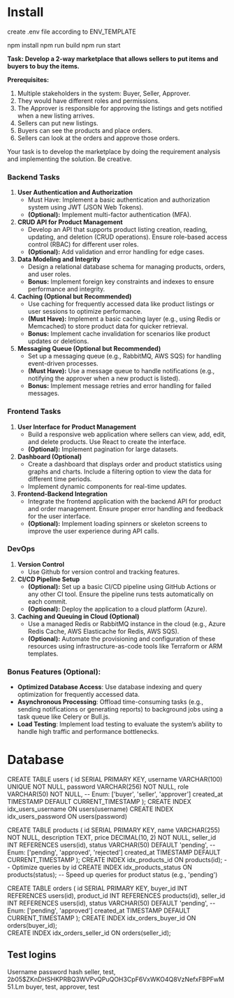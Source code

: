# Install

create .env file according to ENV_TEMPLATE

npm install
npm run build
npm run start

**Task: Develop a 2-way marketplace that allows sellers to put items and buyers to buy the items.**

**Prerequisites:**

1. Multiple stakeholders in the system: Buyer, Seller, Approver.
2. They would have different roles and permissions.
3. The Approver is responsible for approving the listings and gets notified when a new listing arrives.
4. Sellers can put new listings.
5. Buyers can see the products and place orders.
6. Sellers can look at the orders and approve those orders.

Your task is to develop the marketplace by doing the requirement analysis and implementing the solution. Be creative.

### **Backend Tasks**

1. **User Authentication and Authorization**
   - Must Have: Implement a basic authentication and authorization system using JWT (JSON Web Tokens).
   - **(Optional):** Implement multi-factor authentication (MFA).
2. **CRUD API for Product Management**
   - Develop an API that supports product listing creation, reading, updating, and deletion (CRUD operations). Ensure role-based access control (RBAC) for different user roles.
   - **(Optional):** Add validation and error handling for edge cases.
3. **Data Modeling and Integrity**
   - Design a relational database schema for managing products, orders, and user roles.
   - **Bonus:** Implement foreign key constraints and indexes to ensure performance and integrity.
4. **Caching (Optional but Recommended)**
   - Use caching for frequently accessed data like product listings or user sessions to optimize performance.
   - **(Must Have):** Implement a basic caching layer (e.g., using Redis or Memcached) to store product data for quicker retrieval.
   - **Bonus:** Implement cache invalidation for scenarios like product updates or deletions.
5. **Messaging Queue (Optional but Recommended)**
   - Set up a messaging queue (e.g., RabbitMQ, AWS SQS) for handling event-driven processes.
   - **(Must Have):** Use a message queue to handle notifications (e.g., notifying the approver when a new product is listed).
   - **Bonus:** Implement message retries and error handling for failed messages.

### **Frontend Tasks**

1. **User Interface for Product Management**
   - Build a responsive web application where sellers can view, add, edit, and delete products. Use React to create the interface.
   - **(Optional):** Implement pagination for large datasets.
2. **Dashboard (Optional)**
   - Create a dashboard that displays order and product statistics using graphs and charts. Include a filtering option to view the data for different time periods.
   - Implement dynamic components for real-time updates.
3. **Frontend-Backend Integration**
   - Integrate the frontend application with the backend API for product and order management. Ensure proper error handling and feedback for the user interface.
   - **(Optional):** Implement loading spinners or skeleton screens to improve the user experience during API calls.

### **DevOps**

1. **Version Control**
   - Use Github for version control and tracking features.
2. **CI/CD Pipeline Setup**
   - **(Optional):** Set up a basic CI/CD pipeline using GitHub Actions or any other CI tool. Ensure the pipeline runs tests automatically on each commit.
   - **(Optional):** Deploy the application to a cloud platform (Azure).
3. **Caching and Queuing in Cloud (Optional)**
   - Use a managed Redis or RabbitMQ instance in the cloud (e.g., Azure Redis Cache, AWS Elasticache for Redis, AWS SQS).
   - **(Optional):** Automate the provisioning and configuration of these resources using infrastructure-as-code tools like Terraform or ARM templates.

### **Bonus Features (Optional):**

- **Optimized Database Access**: Use database indexing and query optimization for frequently accessed data.
- **Asynchronous Processing**: Offload time-consuming tasks (e.g., sending notifications or generating reports) to background jobs using a task queue like Celery or Bull.js.
- **Load Testing**: Implement load testing to evaluate the system’s ability to handle high traffic and performance bottlenecks.

# Database

CREATE TABLE users (
id SERIAL PRIMARY KEY,
username VARCHAR(100) UNIQUE NOT NULL,
password VARCHAR(256) NOT NULL,
role VARCHAR(50) NOT NULL, -- Enum: ['buyer', 'seller', 'approver']
created_at TIMESTAMP DEFAULT CURRENT_TIMESTAMP
);
CREATE INDEX idx_users_username ON users(username)
CREATE INDEX idx_users_password ON users(password)

CREATE TABLE products (
id SERIAL PRIMARY KEY,
name VARCHAR(255) NOT NULL,
description TEXT,
price DECIMAL(10, 2) NOT NULL,
seller_id INT REFERENCES users(id),
status VARCHAR(50) DEFAULT 'pending', -- Enum: ['pending', 'approved', 'rejected']
created_at TIMESTAMP DEFAULT CURRENT_TIMESTAMP
);
CREATE INDEX idx_products_id ON products(id); -- Optimize queries by id
CREATE INDEX idx_products_status ON products(status); -- Speed up queries for product status (e.g., 'pending')

CREATE TABLE orders (
id SERIAL PRIMARY KEY,
buyer_id INT REFERENCES users(id),
product_id INT REFERENCES products(id),
seller_id INT REFERENCES users(id),
status VARCHAR(50) DEFAULT 'pending', -- Enum: ['pending', 'approved']
created_at TIMESTAMP DEFAULT CURRENT_TIMESTAMP
);
CREATE INDEX idx_orders_buyer_id ON orders(buyer_id);  
CREATE INDEX idx_orders_seller_id ON orders(seller_id);

## Test logins

Username password hash
seller, test, $2b$05$ZKnDHSHKPRBQ3WVPvQPuQOH3CpF6VxWKO4Q8VzNefxFBPFwM51.Lm
buyer, test,
approver, test
